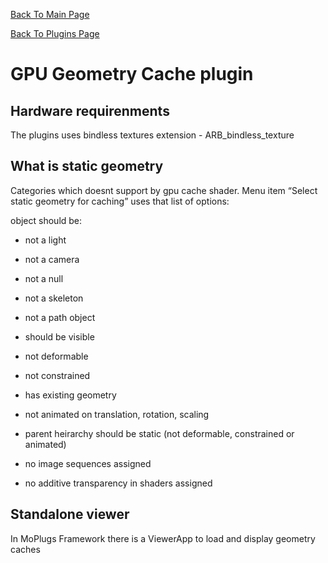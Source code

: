 [Back To Main Page](README.md)

[Back To Plugins Page](Plugins.md)

# GPU Geometry Cache plugin

## Hardware requirenments

The plugins uses bindless textures extension - ARB_bindless_texture

## What is static geometry

Categories which doesnt support by gpu cache shader. Menu item “Select static geometry for caching” uses that list of options:

object should be:
- not a light
- not a camera
- not a null
- not a skeleton
- not a path object

- should be visible
- not deformable
- not constrained
- has existing geometry

- not animated on translation, rotation, scaling
- parent heirarchy should be static (not deformable, constrained or animated)

- no image sequences assigned
- no additive transparency in shaders assigned

## Standalone viewer

In MoPlugs Framework there is a ViewerApp to load and display geometry caches
